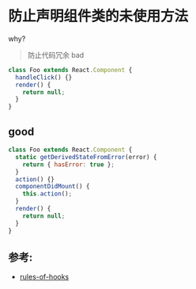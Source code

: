 # 防止声明组件类的未使用方法

why?

> 防止代码冗余
> bad

```jsx
class Foo extends React.Component {
  handleClick() {}
  render() {
    return null;
  }
}
```

## good

```jsx
class Foo extends React.Component {
  static getDerivedStateFromError(error) {
    return { hasError: true };
  }
  action() {}
  componentDidMount() {
    this.action();
  }
  render() {
    return null;
  }
}
```

## 参考:

- [rules-of-hooks](https://github.com/jsx-eslint/eslint-plugin-react/blob/c42b624d0fb9ad647583a775ab9751091eec066f/docs/rules/rules-of-hooks)

